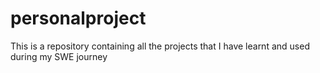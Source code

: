 # personalproject
This is a repository containing all the projects that I have learnt and used during my SWE  journey
